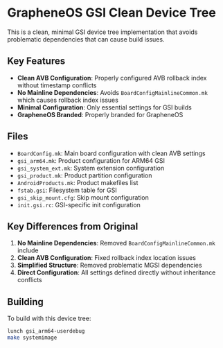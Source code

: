 # GrapheneOS GSI Clean Device Tree

This is a clean, minimal GSI device tree implementation that avoids problematic dependencies that can cause build issues.

## Key Features

- **Clean AVB Configuration**: Properly configured AVB rollback index without timestamp conflicts
- **No Mainline Dependencies**: Avoids `BoardConfigMainlineCommon.mk` which causes rollback index issues
- **Minimal Configuration**: Only essential settings for GSI builds
- **GrapheneOS Branded**: Properly branded for GrapheneOS

## Files

- `BoardConfig.mk`: Main board configuration with clean AVB settings
- `gsi_arm64.mk`: Product configuration for ARM64 GSI
- `gsi_system_ext.mk`: System extension configuration
- `gsi_product.mk`: Product partition configuration
- `AndroidProducts.mk`: Product makefiles list
- `fstab.gsi`: Filesystem table for GSI
- `gsi_skip_mount.cfg`: Skip mount configuration
- `init.gsi.rc`: GSI-specific init configuration

## Key Differences from Original

1. **No Mainline Dependencies**: Removed `BoardConfigMainlineCommon.mk` include
2. **Clean AVB Configuration**: Fixed rollback index location issues
3. **Simplified Structure**: Removed problematic MGSI dependencies
4. **Direct Configuration**: All settings defined directly without inheritance conflicts

## Building

To build with this device tree:

```bash
lunch gsi_arm64-userdebug
make systemimage
```











